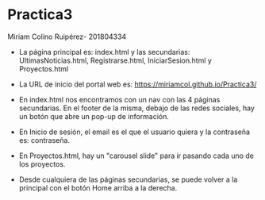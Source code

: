 # Practica3
Miriam Colino Ruipérez- 201804334

- La página principal es: index.html y las secundarias: UltimasNoticias.html, Registrarse.html, IniciarSesion.html y Proyectos.html
- La URL de inicio del portal web es: https://miriamcol.github.io/Practica3/

- En index.html nos encontramos con un nav con las 4 páginas secundarias. En el footer de la misma, debajo de las redes sociales, hay un botón que abre un pop-up de información.
- En Inicio de sesión, el email es el que el usuario quiera y la contraseña es: contraseña.
- En Proyectos.html, hay un "carousel slide" para ir pasando cada uno de los proyectos.
- Desde cualquiera de las páginas secundarias, se puede volver a la principal con el botón Home arriba a la derecha.

